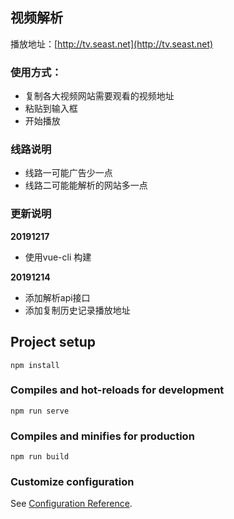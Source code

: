 ## 视频解析

播放地址：[http://tv.seast.net](http://tv.seast.net)

### 使用方式：
* 复制各大视频网站需要观看的视频地址
* 粘贴到输入框
* 开始播放

### 线路说明
* 线路一可能广告少一点
* 线路二可能能解析的网站多一点



### 更新说明

**20191217**
* 使用vue-cli 构建

**20191214**
* 添加解析api接口
* 添加复制历史记录播放地址 



## Project setup
```
npm install
```

### Compiles and hot-reloads for development
```
npm run serve
```

### Compiles and minifies for production
```
npm run build
```

### Customize configuration
See [Configuration Reference](https://cli.vuejs.org/config/).
